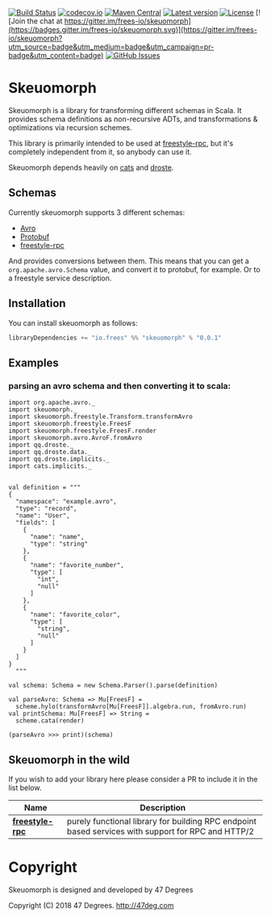 
[comment]: # (Start Badges)

[![Build Status](https://travis-ci.org/frees-io/skeuomorph.svg?branch=master)](https://travis-ci.org/frees-io/skeuomorph) [![codecov.io](http://codecov.io/github/frees-io/skeuomorph/coverage.svg?branch=master)](http://codecov.io/github/frees-io/skeuomorph?branch=master) [![Maven Central](https://img.shields.io/badge/maven%20central-0.0.1-green.svg)](https://oss.sonatype.org/#nexus-search;gav~io.frees~skeuomorph*) [![Latest version](https://img.shields.io/badge/skeuomorph-0.0.1-green.svg)](https://index.scala-lang.org/frees-io/skeuomorph) [![License](https://img.shields.io/badge/license-Apache%202-blue.svg)](https://raw.githubusercontent.com/frees-io/skeuomorph/master/LICENSE) [![Join the chat at https://gitter.im/frees-io/skeuomorph](https://badges.gitter.im/frees-io/skeuomorph.svg)](https://gitter.im/frees-io/skeuomorph?utm_source=badge&utm_medium=badge&utm_campaign=pr-badge&utm_content=badge) [![GitHub Issues](https://img.shields.io/github/issues/frees-io/skeuomorph.svg)](https://github.com/frees-io/skeuomorph/issues)

[comment]: # (End Badges)

# Skeuomorph

Skeuomorph is a library for transforming different schemas in Scala.
It provides schema definitions as non-recursive ADTs, and
transformations & optimizations via recursion schemes.

This library is primarily intended to be used at [freestyle-rpc][], but
it's completely independent from it, so anybody can use it.

Skeuomorph depends heavily on [cats][] and [droste][].

## Schemas

Currently skeuomorph supports 3 different schemas:
- [Avro][]
- [Protobuf][]
- [freestyle-rpc][]

And provides conversions between them.  This means that you can get a
`org.apache.avro.Schema` value, and convert it to protobuf, for
example.  Or to a freestyle service description.


## Installation

You can install skeuomorph as follows:

[comment]: # (Start Replace)

```scala
libraryDependencies += "io.frees" %% "skeuomorph" % "0.0.1"
```

[comment]: # (End Replace)

## Examples

### parsing an avro schema and then converting it to scala:

```tut
import org.apache.avro._
import skeuomorph._
import skeuomorph.freestyle.Transform.transformAvro
import skeuomorph.freestyle.FreesF
import skeuomorph.freestyle.FreesF.render
import skeuomorph.avro.AvroF.fromAvro
import qq.droste._
import qq.droste.data._
import qq.droste.implicits._
import cats.implicits._


val definition = """
{
  "namespace": "example.avro",
  "type": "record",
  "name": "User",
  "fields": [
    {
      "name": "name",
      "type": "string"
    },
    {
      "name": "favorite_number",
      "type": [
        "int",
        "null"
      ]
    },
    {
      "name": "favorite_color",
      "type": [
        "string",
        "null"
      ]
    }
  ]
}
  """

val schema: Schema = new Schema.Parser().parse(definition)

val parseAvro: Schema => Mu[FreesF] =
  scheme.hylo(transformAvro[Mu[FreesF]].algebra.run, fromAvro.run)
val printSchema: Mu[FreesF] => String =
  scheme.cata(render)

(parseAvro >>> print)(schema)
```


## Skeuomorph in the wild

If you wish to add your library here please consider a PR to include
it in the list below.

| **Name**                                      | **Description**                                                                                    |
|-----------------------------------------------|----------------------------------------------------------------------------------------------------|
| [**freestyle-rpc**](http://frees.io/docs/rpc) | purely functional library for building RPC endpoint based services with support for RPC and HTTP/2 |

[Avro]: https://avro.apache.org/
[Protobuf]: https://developers.google.com/protocol-buffers/
[freestyle-rpc]: http://frees.io/docs/rpc/quickstart
[cats]: http://typelevel.org/cats
[droste]: http://github.com/andyscott/droste

[comment]: # (Start Copyright)
# Copyright

Skeuomorph is designed and developed by 47 Degrees

Copyright (C) 2018 47 Degrees. <http://47deg.com>

[comment]: # (End Copyright)
